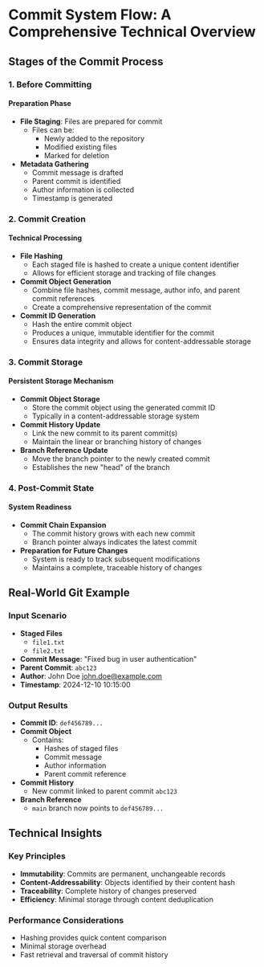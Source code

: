 # Commit System Flow: A Comprehensive Technical Overview

## Stages of the Commit Process

### 1. Before Committing

#### Preparation Phase
- **File Staging**: Files are prepared for commit
  - Files can be:
    - Newly added to the repository
    - Modified existing files
    - Marked for deletion
- **Metadata Gathering**
  - Commit message is drafted
  - Parent commit is identified
  - Author information is collected
  - Timestamp is generated

### 2. Commit Creation

#### Technical Processing
- **File Hashing**
  - Each staged file is hashed to create a unique content identifier
  - Allows for efficient storage and tracking of file changes
- **Commit Object Generation**
  - Combine file hashes, commit message, author info, and parent commit references
  - Create a comprehensive representation of the commit
- **Commit ID Generation**
  - Hash the entire commit object
  - Produces a unique, immutable identifier for the commit
  - Ensures data integrity and allows for content-addressable storage

### 3. Commit Storage

#### Persistent Storage Mechanism
- **Commit Object Storage**
  - Store the commit object using the generated commit ID
  - Typically in a content-addressable storage system
- **Commit History Update**
  - Link the new commit to its parent commit(s)
  - Maintain the linear or branching history of changes
- **Branch Reference Update**
  - Move the branch pointer to the newly created commit
  - Establishes the new "head" of the branch

### 4. Post-Commit State

#### System Readiness
- **Commit Chain Expansion**
  - The commit history grows with each new commit
  - Branch pointer always indicates the latest commit
- **Preparation for Future Changes**
  - System is ready to track subsequent modifications
  - Maintains a complete, traceable history of changes

## Real-World Git Example

### Input Scenario
- **Staged Files**
  - `file1.txt`
  - `file2.txt`
- **Commit Message**: "Fixed bug in user authentication"
- **Parent Commit**: `abc123`
- **Author**: John Doe <john.doe@example.com>
- **Timestamp**: 2024-12-10 10:15:00

### Output Results
- **Commit ID**: `def456789...`
- **Commit Object**
  - Contains:
    - Hashes of staged files
    - Commit message
    - Author information
    - Parent commit reference
- **Commit History**
  - New commit linked to parent commit `abc123`
- **Branch Reference**
  - `main` branch now points to `def456789...`

## Technical Insights

### Key Principles
- **Immutability**: Commits are permanent, unchangeable records
- **Content-Addressability**: Objects identified by their content hash
- **Traceability**: Complete history of changes preserved
- **Efficiency**: Minimal storage through content deduplication

### Performance Considerations
- Hashing provides quick content comparison
- Minimal storage overhead
- Fast retrieval and traversal of commit history
